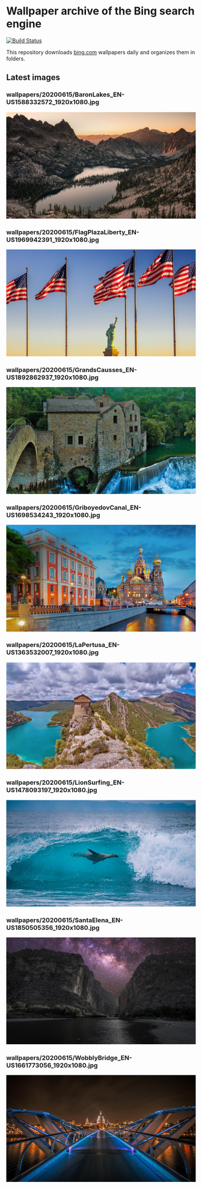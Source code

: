 # Wallpaper archive of the Bing search engine

[![Build Status](https://travis-ci.org/kijart/bing-daily-images-dl.svg?branch=wallpapers)](https://travis-ci.org/kijart/bing-daily-images-dl)

This repository downloads [bing.com](https://www.bing.com) wallpapers daily and organizes them in folders.

## Latest images

<!-- Wallpapers -->

### wallpapers/20200615/BaronLakes_EN-US1588332572_1920x1080.jpg

![wallpapers/20200615/BaronLakes_EN-US1588332572_1920x1080.jpg](wallpapers/20200615/BaronLakes_EN-US1588332572_1920x1080.jpg)

### wallpapers/20200615/FlagPlazaLiberty_EN-US1969942391_1920x1080.jpg

![wallpapers/20200615/FlagPlazaLiberty_EN-US1969942391_1920x1080.jpg](wallpapers/20200615/FlagPlazaLiberty_EN-US1969942391_1920x1080.jpg)

### wallpapers/20200615/GrandsCausses_EN-US1892862937_1920x1080.jpg

![wallpapers/20200615/GrandsCausses_EN-US1892862937_1920x1080.jpg](wallpapers/20200615/GrandsCausses_EN-US1892862937_1920x1080.jpg)

### wallpapers/20200615/GriboyedovCanal_EN-US1698534243_1920x1080.jpg

![wallpapers/20200615/GriboyedovCanal_EN-US1698534243_1920x1080.jpg](wallpapers/20200615/GriboyedovCanal_EN-US1698534243_1920x1080.jpg)

### wallpapers/20200615/LaPertusa_EN-US1363532007_1920x1080.jpg

![wallpapers/20200615/LaPertusa_EN-US1363532007_1920x1080.jpg](wallpapers/20200615/LaPertusa_EN-US1363532007_1920x1080.jpg)

### wallpapers/20200615/LionSurfing_EN-US1478093197_1920x1080.jpg

![wallpapers/20200615/LionSurfing_EN-US1478093197_1920x1080.jpg](wallpapers/20200615/LionSurfing_EN-US1478093197_1920x1080.jpg)

### wallpapers/20200615/SantaElena_EN-US1850505356_1920x1080.jpg

![wallpapers/20200615/SantaElena_EN-US1850505356_1920x1080.jpg](wallpapers/20200615/SantaElena_EN-US1850505356_1920x1080.jpg)

### wallpapers/20200615/WobblyBridge_EN-US1661773056_1920x1080.jpg

![wallpapers/20200615/WobblyBridge_EN-US1661773056_1920x1080.jpg](wallpapers/20200615/WobblyBridge_EN-US1661773056_1920x1080.jpg)

